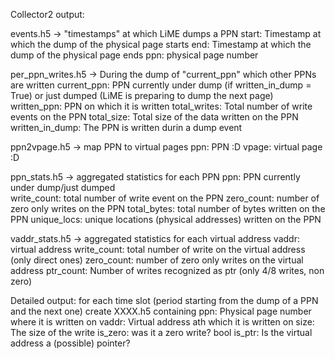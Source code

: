 Collector2 output:

events.h5 -> "timestamps" at which LiME dumps a PPN
    start: Timestamp at which the dump of the physical page starts
    end: Timestamp at which the dump of the physical page ends
    ppn: physical page number

per_ppn_writes.h5 -> During the dump of "current_ppn" which other PPNs are written
    current_ppn: PPN currently under dump (if written_in_dump = True) or just
    dumped (LiME is preparing to dump the next page)
    written_ppn: PPN on which it is written 
    total_writes: Total number of write events on the PPN
    total_size: Total size of the data written on the PPN 
    written_in_dump: The PPN is written durin a dump event

ppn2vpage.h5 -> map PPN to virtual pages
    ppn: PPN :D
    vpage: virtual page :D

ppn_stats.h5 -> aggregated statistics for each PPN
    ppn: PPN currently under dump/just dumped  
    write_count: total number of write event on the PPN
    zero_count: number of zero only writes on the PPN
    total_bytes: total number of bytes written on the PPN
    unique_locs: unique locations (physical addresses) written on the PPN

vaddr_stats.h5 -> aggregated statistics for each virtual address
    vaddr: virtual address
    write_count: total number of write on the virtual address (only direct ones)
    zero_count: number of zero only writes on the virtual address
    ptr_count: Number of writes recognized as ptr (only 4/8 writes, non zero)


Detailed output:
    for each time slot (period starting from the dump of a PPN and the next one)
    create XXXX.h5 containing
    ppn:      Physical page number where it is written on
    vaddr:    Virtual address ath which it is written on
    size:     The size of the write
    is_zero:  was it a zero write?
    bool is_ptr:   Is the virtual address a (possible) pointer? 
